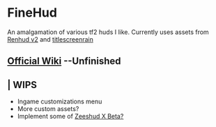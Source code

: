 # FineHud

An amalgamation of various tf2 huds I like.
Currently uses assets from [Renhud v2](https://github.com/LunaXCBN/RenHud-V2) and [titlescreenrain](https://github.com/Niterux/titlescreenrain)

## [Official Wiki](https://github.com/ShatteredDarkrai/FineHud/wiki) --Unfinished

## | WIPS

- Ingame customizations menu
- More custom assets?
- Implement some of [Zeeshud X Beta?](https://github.com/Zeesastrous/ZeesHUD/tree/zeeshud-X-beta)